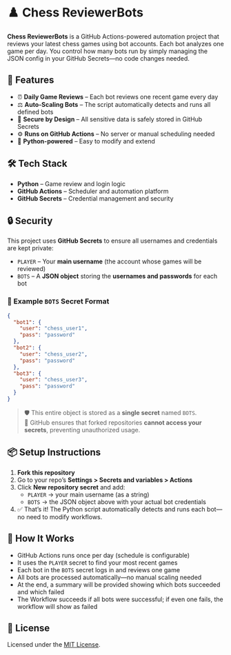 # ♟️ Chess ReviewerBots

**Chess ReviewerBots** is a GitHub Actions-powered automation project that reviews your latest chess games using bot accounts. Each bot analyzes one game per day. You control how many bots run by simply managing the JSON config in your GitHub Secrets—no code changes needed.

## 🚀 Features

- ⏰ **Daily Game Reviews** – Each bot reviews one recent game every day  
- ⚖️ **Auto-Scaling Bots** – The script automatically detects and runs all defined bots
- 🔐 **Secure by Design** – All sensitive data is safely stored in GitHub Secrets  
- ⚙️ **Runs on GitHub Actions** – No server or manual scheduling needed  
- 🐍 **Python-powered** – Easy to modify and extend

## 🛠 Tech Stack

- **Python** – Game review and login logic  
- **GitHub Actions** – Scheduler and automation platform  
- **GitHub Secrets** – Credential management and security

## 🔒 Security

This project uses **GitHub Secrets** to ensure all usernames and credentials are kept private:

- `PLAYER` – Your **main username** (the account whose games will be reviewed)
- `BOTS` – A **JSON object** storing the **usernames and passwords** for each bot

### 🔐 Example `BOTS` Secret Format

```json
{
  "bot1": {
    "user": "chess_user1",
    "pass": "password"
  },
  "bot2": {
    "user": "chess_user2",
    "pass": "password"
  },
  "bot3": {
    "user": "chess_user3",
    "pass": "password"
  }
}
```

> 🛡️ This entire object is stored as a **single secret** named `BOTS`.  
> 🔐 GitHub ensures that forked repositories **cannot access your secrets**, preventing unauthorized usage.

## 📦 Setup Instructions

1. **Fork this repository**
2. Go to your repo’s **Settings > Secrets and variables > Actions**
3. Click **New repository secret** and add:
   - `PLAYER` → your main username (as a string)
   - `BOTS` → the JSON object above with your actual bot credentials
4. ✅ That’s it! The Python script automatically detects and runs each bot—no need to modify workflows.

## 🔄 How It Works

- GitHub Actions runs once per day (schedule is configurable)
- It uses the `PLAYER` secret to find your most recent games
- Each bot in the `BOTS` secret logs in and reviews one game
- All bots are processed automatically—no manual scaling needed
- At the end, a summary will be provided showing which bots succeeded and which failed
- The Workflow succeeds if all bots were successful; if even one fails, the workflow will show as failed

## 📄 License

Licensed under the [MIT License](LICENSE.md).
